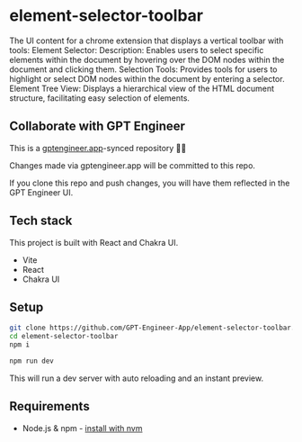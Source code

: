 # element-selector-toolbar

The UI content for a chrome extension that displays a vertical toolbar with tools: Element Selector:
Description: Enables users to select specific elements within the document by hovering over the DOM nodes within the document and clicking them.
Selection Tools: Provides tools for users to highlight or select DOM nodes within the document by entering a selector.
Element Tree View: Displays a hierarchical view of the HTML document structure, facilitating easy selection of elements.


## Collaborate with GPT Engineer

This is a [gptengineer.app](https://gptengineer.app)-synced repository 🌟🤖

Changes made via gptengineer.app will be committed to this repo.

If you clone this repo and push changes, you will have them reflected in the GPT Engineer UI.

## Tech stack

This project is built with React and Chakra UI.

- Vite
- React
- Chakra UI

## Setup

```sh
git clone https://github.com/GPT-Engineer-App/element-selector-toolbar.git
cd element-selector-toolbar
npm i
```

```sh
npm run dev
```

This will run a dev server with auto reloading and an instant preview.

## Requirements

- Node.js & npm - [install with nvm](https://github.com/nvm-sh/nvm#installing-and-updating)
